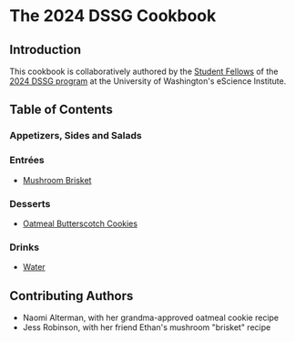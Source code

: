 # The 2024 DSSG Cookbook

## Introduction

This cookbook is collaboratively authored by the [Student Fellows](https://escience.washington.edu/using-data-science/data-science-for-social-good/participants/) of the [2024 DSSG program](https://escience.washington.edu/using-data-science/data-science-for-social-good/) at the University of Washington's eScience Institute.

## Table of Contents

### Appetizers, Sides and Salads

### Entrées
- [Mushroom Brisket](Entrées/mushroom-brisket.txt)

### Desserts
- [Oatmeal Butterscotch Cookies](Desserts/oatmeal-butterscotch-cookies.md)

### Drinks
- [Water](Drinks/water.md)

## Contributing Authors

- Naomi Alterman, with her grandma-approved oatmeal cookie recipe
- Jess Robinson, with her friend Ethan's mushroom "brisket" recipe
